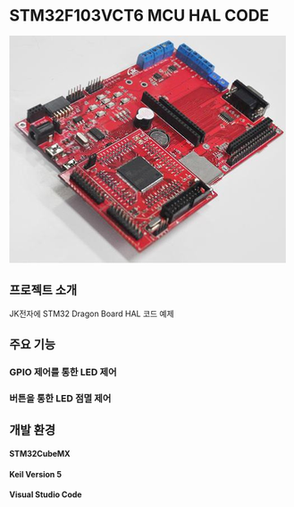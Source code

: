 # STM32F103VCT6 MCU HAL CODE
![Dragon Board](images/board.jpg)

## 프로젝트 소개
JK전자에 STM32 Dragon Board HAL 코드 예제

## 주요 기능
### GPIO 제어를 통한 LED 제어
### 버튼을 통한 LED 점멸 제어

## 개발 환경
#### STM32CubeMX
#### Keil Version 5
#### Visual Studio Code




   

